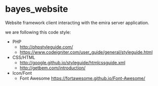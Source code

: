 # bayes_website
Website framework client interacting with the emira server application.
  
we are following this code style:  
- PHP  
  - http://phpstyleguide.com/
  - https://www.codeigniter.com/user_guide/general/styleguide.html
- CSS/HTML
  - http://google.github.io/styleguide/htmlcssguide.xml
  - http://getbem.com/introduction/
- Icon/Font
  - Font Awesome https://fortawesome.github.io/Font-Awesome/
